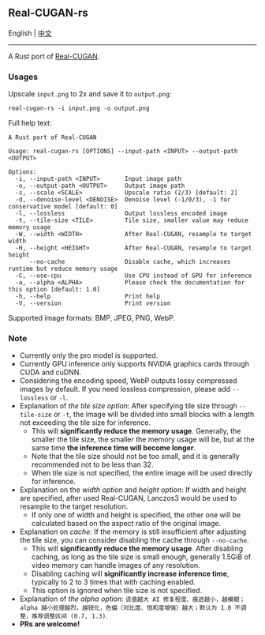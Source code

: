 ## Real-CUGAN-rs

English | [中文](./README_zh.md)

---

A Rust port of [Real-CUGAN](https://github.com/bilibili/ailab/tree/main/Real-CUGAN).

### Usages

Upscale `input.png` to 2x and save it to `output.png`:

```shell
real-cugan-rs -i input.png -o output.png
```

Full help text:

```console
A Rust port of Real-CUGAN

Usage: real-cugan-rs [OPTIONS] --input-path <INPUT> --output-path <OUTPUT>

Options:
  -i, --input-path <INPUT>       Input image path
  -o, --output-path <OUTPUT>     Output image path
  -s, --scale <SCALE>            Upscale ratio (2/3) [default: 2]
  -d, --denoise-level <DENOISE>  Denoise level (-1/0/3), -1 for conservative model [default: 0]
  -l, --lossless                 Output lossless encoded image
  -t, --tile-size <TILE>         Tile size, smaller value may reduce memory usage
  -W, --width <WIDTH>            After Real-CUGAN, resample to target width
  -H, --height <HEIGHT>          After Real-CUGAN, resample to target height
      --no-cache                 Disable cache, which increases runtime but reduce memory usage
  -C, --use-cpu                  Use CPU instead of GPU for inference
  -a, --alpha <ALPHA>            Please check the documentation for this option [default: 1.0]
  -h, --help                     Print help
  -V, --version                  Print version
```

Supported image formats: BMP, JPEG, PNG, WebP.

### Note

- Currently only the pro model is supported.
- Currently GPU inference only supports NVIDIA graphics cards through CUDA and cuDNN.
- Considering the encoding speed, WebP outputs lossy compressed images by default. If you need lossless compression, please add `--lossless` or `-l`.
- Explanation of _the tile size option_: After specifying tile size through `--tile-size` or `-t`, the image will be divided into small blocks with a length not exceeding the tile size for inference.
  - This will **significantly reduce the memory usage**. Generally, the smaller the tile size, the smaller the memory usage will be, but at the same time **the inference time will become longer**.
  - Note that the tile size should not be too small, and it is generally recommended not to be less than 32.
  - When tile size is not specified, the entire image will be used directly for inference.
- Explanation on the _width option_ and _height option_: If width and height are specified, after used Real-CUGAN, Lanczos3 would be used to resample to the target resolution.
  - If only one of width and height is specified, the other one will be calculated based on the aspect ratio of the original image.
- Explanation on _cache_: If the memory is still insufficient after adjusting the tile size, you can consider disabling the cache through `--no-cache`.
  - This will **significantly reduce the memory usage**. After disabling caching, as long as the tile size is small enough, generally 1.5GiB of video memory can handle images of any resolution.
  - Disabling caching will **significantly increase inference time**, typically to 2 to 3 times that with caching enabled.
  - This option is ignored when tile size is not specified.
- Explanation of _the alpha option_: `该值越大 AI 修复程度、痕迹越小，越模糊；alpha 越小处理越烈，越锐化，色偏（对比度、饱和度增强）越大；默认为 1.0 不调整，推荐调整区间 (0.7, 1.3)`.
- **PRs are welcome!**
